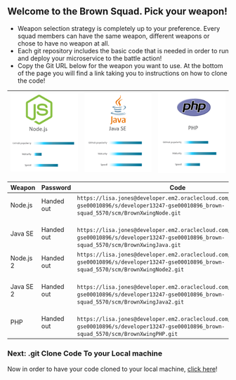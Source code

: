## Welcome to the Brown Squad. Pick your weapon! ##

+ Weapon selection strategy is completely up to your preference. Every squad members can have the same weapon, different weapons or chose to have no weapon at all.
+ Each git repository includes the basic code that is needed in order to run and deploy your microservice to the battle action!
+ Copy the Git URL below for the weapon you want to use. At the bottom of the page you will find a link taking you to instructions on how to clone the code!

| ![Red Squad](nodejs.png)  | ![Blue Squad](javase.png) | ![Black Squad](php.png) |
|:---:|:---:|:---:|

| Weapon        | Password     | Code  |
| ------------- |-------------| -----|
| Node.js      | Handed out | ``` https://lisa.jones@developer.em2.oraclecloud.com/developer13247-gse00010896/s/developer13247-gse00010896_brown-squad_5570/scm/BrownXwingNode.git ``` |
| Java SE      | Handed out      |   ```  https://lisa.jones@developer.em2.oraclecloud.com/developer13247-gse00010896/s/developer13247-gse00010896_brown-squad_5570/scm/BrownXwingJava.git ``` |
| Node.js 2    | Handed out | ``` https://lisa.jones@developer.em2.oraclecloud.com/developer13247-gse00010896/s/developer13247-gse00010896_brown-squad_5570/scm/BrownXwingNode2.git ``` |
| Java SE 2    | Handed out      |   ```  https://lisa.jones@developer.em2.oraclecloud.com/developer13247-gse00010896/s/developer13247-gse00010896_brown-squad_5570/scm/BrownXwingJava2.git ``` |
| PHP | Handed out      |  ```  https://lisa.jones@developer.em2.oraclecloud.com/developer13247-gse00010896/s/developer13247-gse00010896_brown-squad_5570/scm/BrownXwingPHP.git ``` |

### Next: .git Clone Code To your Local machine ###

Now in order to have your code cloned to your local machine, [click here](../clonecode.md)!

